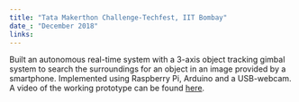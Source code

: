 ```yaml
---
title: "Tata Makerthon Challenge-Techfest, IIT Bombay"
date_: "December 2018"
links:
---
```


Built an autonomous real-time system with a 3-axis object tracking gimbal system to search the surroundings for an object in an image provided by a smartphone. 
Implemented using Raspberry Pi, Arduino and a USB-webcam. A video of the working prototype can be found [here](https://www.youtube.com/watch?v=XVJCpAkSh5U).
